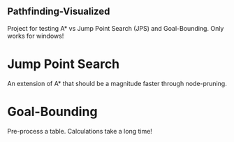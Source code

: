 ## Pathfinding-Visualized
Project for testing A* vs Jump Point Search (JPS) and Goal-Bounding. Only works for windows!

# Jump Point Search
An extension of A* that should be a magnitude faster through node-pruning.

# Goal-Bounding
Pre-process a table. Calculations take a long time!
